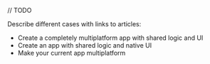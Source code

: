 [//]: # (title: Get started with multiplatform development)

// TODO

Describe different cases with links to articles:
* Create a completely multiplatform app with shared logic and UI
* Create an app with shared logic and native UI
* Make your current app multiplatform